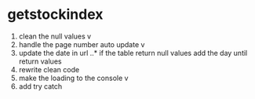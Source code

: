 # getstockindex 

1. clean the null values v
2. handle the page number auto update v
3. update the date in  url 
..* if the table return null values add the day until return values
4. rewrite clean code
5. make the loading to the console v
6. add try catch